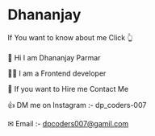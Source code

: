 # Dhananjay
If You want to know about me Click 👆<br><br>
👏 Hi I am Dhananjay Parmar

👨‍💻 I am a Frontend developer

👀 If you want to Hire me Contact Me

👍 DM me on Instagram :- dp_coders-007

✉ Email :- dpcoders007@gamil.com
